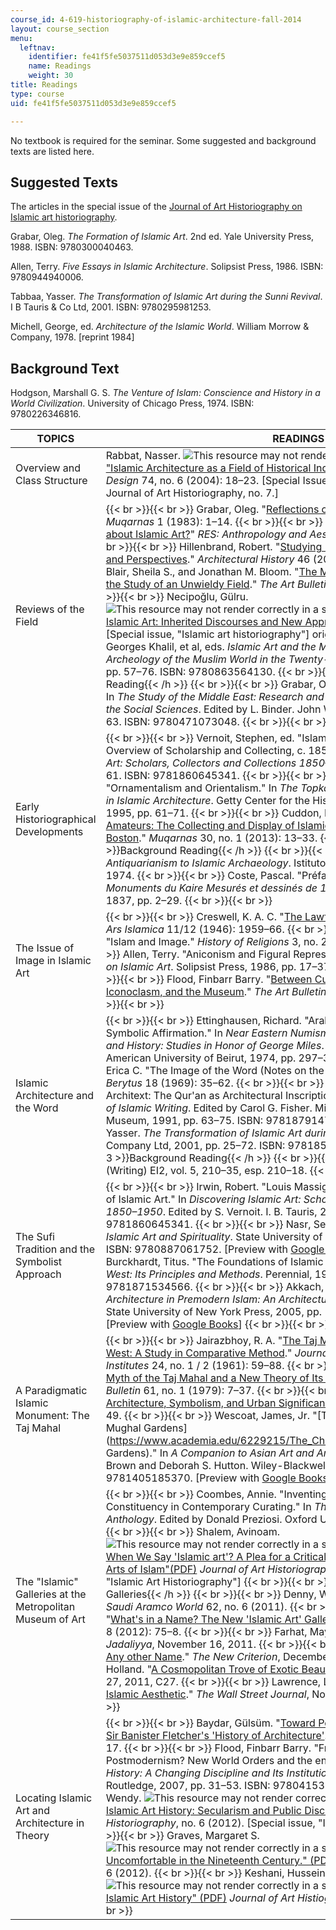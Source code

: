 ```yaml
---
course_id: 4-619-historiography-of-islamic-architecture-fall-2014
layout: course_section
menu:
  leftnav:
    identifier: fe41f5fe5037511d053d3e9e859ccef5
    name: Readings
    weight: 30
title: Readings
type: course
uid: fe41f5fe5037511d053d3e9e859ccef5

---
```


No textbook is required for the seminar. Some suggested and background texts are listed here.

Suggested Texts
---------------

The articles in the special issue of the [Journal of Art Historiography on Islamic art historiography](https://arthistoriography.wordpress.com/number-6-june-2012-2/).

Grabar, Oleg. _The Formation of Islamic Art_. 2nd ed. Yale University Press, 1988. ISBN: 9780300040463.

Allen, Terry. _Five Essays in Islamic Architecture_. Solipsist Press, 1986. ISBN: 9780944940006.

Tabbaa, Yasser. _The Transformation of Islamic Art during the Sunni Revival_. I B Tauris & Co Ltd, 2001. ISBN: 9780295981253.

Michell, George, ed. _Architecture of the Islamic World_. William Morrow & Company, 1978. \[reprint 1984\]

Background Text
---------------

Hodgson, Marshall G. S. _The Venture of Islam: Conscience and History in a World Civilization_. University of Chicago Press, 1974. ISBN: 9780226346816.

| TOPICS | READINGS |
| --- | --- |
| Overview and Class Structure | Rabbat, Nasser. ![This resource may not render correctly in a screen reader.](/images/inacessible.gif)["Islamic Architecture as a Field of Historical Inquiry," (PDF)](http://arthistoriography.files.wordpress.com/2012/06/rabbatdoc.pdf) _AD Architectural Design_ 74, no. 6 (2004): 18–23. \[Special Issue Islam+Architecture republished in Journal of Art Historiography, no. 7.\] |
| Reviews of the Field |  {{< br >}}{{< br >}} Grabar, Oleg. "[Reflections on the Study of Islamic Art](http://www.jstor.org/stable/1523068)." _Muqarnas_ 1 (1983): 1–14. {{< br >}}{{< br >}} ———. "[What Should One Know about Islamic Art?](http://www.jstor.org/stable/20167586)" _RES: Anthropology and Aesthetics_, no. 43 (2003): 5–11. {{< br >}}{{< br >}} Hillenbrand, Robert. "[Studying Islamic Architecture: Challenges and Perspectives](http://www.jstor.org/stable/1568797)." _Architectural History_ 46 (2003): 1–18. {{< br >}}{{< br >}} Blair, Sheila S., and Jonathan M. Bloom. "[The Mirage of Islamic Art: Reflections on the Study of an Unwieldy Field](http://www.jstor.org/stable/3177331)." _The Art Bulletin_ 85, no. 1 (2003): 152–84. {{< br >}}{{< br >}} Necipoğlu, Gülru. ![This resource may not render correctly in a screen reader.](/images/inacessible.gif)["The Concept of Islamic Art: Inherited Discourses and New Approaches" (PDF - 3.5MB)](https://arthistoriography.files.wordpress.com/2012/05/necipogludoc.pdf), no. 6 \[Special issue, "Islamic art historiography"\] originally published in Junod, Benoît, Georges Khalil, et al, eds. _Islamic Art and the Museum: Approaches to Art and Archeology of the Muslim World in the Twenty-First Century_. Saqi Books, 2013, pp. 57–76. ISBN: 9780863564130. {{< br >}}{{< br >}} {{< h 3 >}}Background Reading{{< /h >}} {{< br >}}{{< br >}} Grabar, Oleg. "Islamic Art and Archaeology." In _The Study of the Middle East: Research and Scholarship in the Humanities and the Social Sciences_. Edited by L. Binder. John Wiley & Sons Inc, 1977, pp. 229–63. ISBN: 9780471073048. {{< br >}}{{< br >}}  |
| Early Historiographical Developments |  {{< br >}}{{< br >}} Vernoit, Stephen, ed. "Islamic Art and Architecture: An Overview of Scholarship and Collecting, c. 1850–c. 1950." In _Discovering Islamic Art: Scholars, Collectors and Collections 1850–1950_. I. B. Tauris, 2000, pp. 1–61. ISBN: 9781860645341. {{< br >}}{{< br >}} Necipoglu, Gulru. "Ornamentalism and Orientalism." In _The Topkapi Scroll: Geometry and Ornament in Islamic Architecture_. Getty Center for the History of Art and the Humanities, 1995, pp. 61–71. {{< br >}}{{< br >}} Cuddon, Benedict. "[A Field Pioneered by Amateurs: The Collecting and Display of Islamic Art in Early Twentieth-Century Boston](https://s3.amazonaws.com/media.archnet.org/system/publications/contents/10821/original/DTP103206.pdf?1484329816)." _Muqarnas_ 30, no. 1 (2013): 13–33. {{< br >}}{{< br >}} {{< h 3 >}}Background Reading{{< /h >}} {{< br >}}{{< br >}} Rogers, J. M. _From Antiquarianism to Islamic Archaeology_. Istituto Italiano di Cultura per la R. A. E., 1974. {{< br >}}{{< br >}} Coste, Pascal. "Préface." _Architecture Arabe ou Monuments du Kaire Mesurés et dessinés de 1818 à 1826_. Firmin Didot Frères, 1837, pp. 2–29. {{< br >}}{{< br >}}  |
| The Issue of Image in Islamic Art |  {{< br >}}{{< br >}} Creswell, K. A. C. "[The Lawfulness of Painting in Early Islam](http://www.jstor.org/stable/4515631)." _Ars Islamica_ 11/12 (1946): 1959–66. {{< br >}}{{< br >}} Hodgson, Marshall G. "Islam and Image." _History of Religions_ 3, no. 2 (1964): 220–60. {{< br >}}{{< br >}} Allen, Terry. "Aniconism and Figural Representation in Islam." In _Five Essays on Islamic Art_. Solipsist Press, 1986, pp. 17–37. ISBN: 9780944940006. {{< br >}}{{< br >}} Flood, Finbarr Barry. "[Between Cult and Culture: Bamiyan, Islamic Iconoclasm, and the Museum](http://www.jstor.org/stable/3177288)." _The Art Bulletin_ 84, no. 4 (2002): 641–59. {{< br >}}{{< br >}}  |
| Islamic Architecture and the Word |  {{< br >}}{{< br >}} Ettinghausen, Richard. "Arabic Epigraphy: Communication or Symbolic Affirmation." In _Near Eastern Numismatics, Iconography, Epigraphy and History: Studies in Honor of George Miles_. Edited by D. K. Kouymjian. American University of Beirut, 1974, pp. 297–317. {{< br >}}{{< br >}} Dodd, Erica C. "The Image of the Word (Notes on the Religious Iconography of Islam)." _Berytus_ 18 (1969): 35–62. {{< br >}}{{< br >}} Edwards, Holly. "Text, Context, Architext: The Qur'an as Architectural Inscription." In _Brocade of the Pen: The Art of Islamic Writing_. Edited by Carol G. Fisher. Michigan State University Kresge Art Museum, 1991, pp. 63–75. ISBN: 9781879147102. {{< br >}}{{< br >}} Tabbaa, Yasser. _The Transformation of Islamic Art during the Sunni Revival_. I. B. Tauris & Company Ltd, 2001, pp. 25–72. ISBN: 9781850433927. {{< br >}}{{< br >}} {{< h 3 >}}Background Reading{{< /h >}} {{< br >}}{{< br >}} Article on "Kitabat," (Writing) EI2, vol. 5, 210–35, esp. 210–18. {{< br >}}{{< br >}}  |
| The Sufi Tradition and the Symbolist Approach |  {{< br >}}{{< br >}} Irwin, Robert. "Louis Massignon and the Esoteric Interpretation of Islamic Art." In _Discovering Islamic Art: Scholars, Collectors and Collections, 1850–1950_. Edited by S. Vernoit. I. B. Tauris, 2000, pp. 163–70. ISBN: 9781860645341. {{< br >}}{{< br >}} Nasr, Seyyed Hossein. "Introduction." In _Islamic Art and Spirituality_. State University of New York Press, 1987, pp. 3–13. ISBN: 9780887061752. \[Preview with [Google Books](http://books.google.com/books?id=H5PZli-7V9EC&pg=PA3#v=onepage)\] {{< br >}}{{< br >}} Burckhardt, Titus. "The Foundations of Islamic Art." In _Sacred Art in East and West: Its Principles and Methods_. Perennial, 1967, pp. 101–19. ISBN: 9781871534566. {{< br >}}{{< br >}} Akkach, Samer. _Cosmology and Architecture in Premodern Islam: An Architectural Reading of Mystical Ideas_. State University of New York Press, 2005, pp. 149–209. ISBN: 9780791464120. \[Preview with [Google Books](http://books.google.com/books?id=6yyVYBLjTPcC&pg=PA149#v=onepage)\] {{< br >}}{{< br >}}  |
| A Paradigmatic Islamic Monument: The Taj Mahal |  {{< br >}}{{< br >}} Jairazbhoy, R. A. "[The Taj Mahal in the Context of East and West: A Study in Comparative Method](http://www.jstor.org/stable/750772)." _Journal of the Warburg and Courtauld Institutes_ 24, no. 1 / 2 (1961): 59–88. {{< br >}}{{< br >}} Begley, Wayne E. "[The Myth of the Taj Mahal and a New Theory of Its Symbolic Meaning](http://dx.doi.org/10.1080/00043079.1979.10787632)." _The Art Bulletin_ 61, no. 1 (1979): 7–37. {{< br >}}{{< br >}} Koch, Ebba. "[The Taj Mahal: Architecture, Symbolism, and Urban Significance](http://www.jstor.org/stable/25482427)." _Muqarnas_ 22 (2005): 128–49. {{< br >}}{{< br >}} Wescoat, James, Jr. "[The Changing Cultural Space of Mughal Gardens](https://www.academia.edu/6229215/The_Changing_Cultural_Space_of_Mughal_ Gardens)." In _A Companion to Asian Art and Architecture_. Edited by Rebecca M. Brown and Deborah S. Hutton. Wiley-Blackwell, 2011, pp. 201–29. ISBN: 9781405185370. \[Preview with [Google Books](http://books.google.com/books?id=B0zSeyK8afYC&pg=PA201#v=onepage)\] {{< br >}}{{< br >}}  |
| The "Islamic" Galleries at the Metropolitan Museum of Art |  {{< br >}}{{< br >}} Coombes, Annie. "Inventing the 'Postcolonial:' Hybridity and Constituency in Contemporary Curating." In _The Art of Art History: A Critical Anthology_. Edited by Donald Preziosi. Oxford University Press, 1998, pp. 486–97. {{< br >}}{{< br >}} Shalem, Avinoam. ![This resource may not render correctly in a screen reader.](/images/inacessible.gif)["What do We Mean When We Say 'Islamic art'? A Plea for a Critical Rewriting of the History of the Arts of Islam"(PDF)](https://arthistoriography.files.wordpress.com/2012/05/shalem.pdf) _Journal of Art Historiography_, no. 6 (2012). \[Special issue "Islamic Art Historiography"\] {{< br >}}{{< br >}} {{< h 3 >}}Reviews of the Galleries{{< /h >}} {{< br >}}{{< br >}} Denny, Walter B. "[The Met Resets a Gem](https://archive.aramcoworld.com/issue/201106/the.met.resets.a.gem.htm)." _Saudi Aramco World_ 62, no. 6 (2011). {{< br >}}{{< br >}} Rabbat, Nasser. "[What's in a Name? The New 'Islamic Art' Galleries at the Met](http://artforum.com/inprint/id=29813)." _Artforum_ 50, no. 8 (2012): 75–8. {{< br >}}{{< br >}} Farhat, Maymanah. "[Rethinking Islamic Art](http://www.jadaliyya.com/pages/index/3127/rethinking-islamic-art)." _Jadaliyya_, November 16, 2011. {{< br >}}{{< br >}} Lewis, Michael J. "[Islam by Any other Name](http://www.newcriterion.com/articles.cfm/Islam-by-any-other-name-7225)." _The New Criterion_, December 2011. {{< br >}}{{< br >}} Cotter, Holland. "[A Cosmopolitan Trove of Exotic Beauty](http://www.nytimes.com/2011/10/28/arts/design/the-mets-new-islamic-galleries-review.html?pagewanted=all&_r=0)," _The New York Times_, October 27, 2011, C27. {{< br >}}{{< br >}} Lawrence, Lee. "[The Many Paths Toward an Islamic Aesthetic](http://www.wsj.com/articles/SB10001424052970203687504577004111183717098)." _The Wall Street Journal_, November 1, 2011. {{< br >}}{{< br >}}  |
| Locating Islamic Art and Architecture in Theory |  {{< br >}}{{< br >}} Baydar, Gülsüm. "[Toward Postcolonial Openings: Rereading Sir Banister Fletcher's 'History of Architecture'](http://www.jstor.org/stable/3171235)." _Assemblage_, no. 35 (1998): 6–17. {{< br >}}{{< br >}} Flood, Finbarr Barry. "From the Prophet to Postmodernism? New World Orders and the end of Islamic Art." In _Making Art History: A Changing Discipline and Its Institutions_. Edited by Elizabeth Mansfield. Routledge, 2007, pp. 31–53. ISBN: 9780415372343. {{< br >}}{{< br >}} Shaw, Wendy. ![This resource may not render correctly in a screen reader.](/images/inacessible.gif)["The Islam in Islamic Art History: Secularism and Public Discourse." (PDF)](https://arthistoriography.files.wordpress.com/2012/05/shaw1.pdf) _Journal of Art Historiography_, no. 6 (2012). \[Special issue, "Islamic Art Historiography"\] {{< br >}}{{< br >}} Graves, Margaret S. ![This resource may not render correctly in a screen reader.](/images/inacessible.gif)["Feeling Uncomfortable in the Nineteenth Century." (PDF)](http://arthistoriography.files.wordpress.com/2012/05/graves.pdf) _Journal of Art Histiography_, no. 6 (2012). {{< br >}}{{< br >}} Keshani, Hussein. ![This resource may not render correctly in a screen reader.](/images/inacessible.gif)["Towards Digital Islamic Art History" (PDF)](http://arthistoriography.files.wordpress.com/2012/05/keshani.pdf) _Journal of Art Histiography_, no. 6 (2012). {{< br >}}{{< br >}}